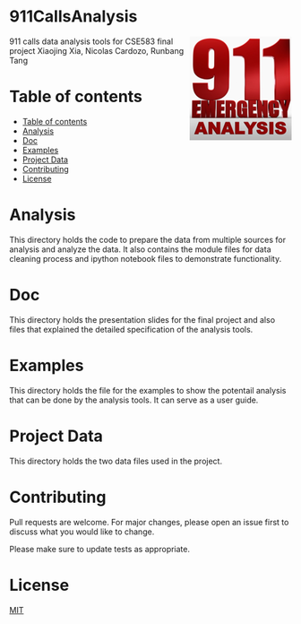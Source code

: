 

# 911CallsAnalysis

<img src="doc/911callslogo.png" align="right">

911 calls data analysis tools for CSE583 final project
Xiaojing Xia, Nicolas Cardozo, Runbang Tang



Table of contents
=================

<!--ts-->
   * [Table of contents](#table-of-contents)
   * [Analysis](#analysis)
   * [Doc](#doc)
   * [Examples](#examples)
   * [Project Data](#project-data)
   * [Contributing](#contributing)
   * [License](#license)
<!--te-->

Analysis
================
This directory holds the code to prepare the data from multiple sources for analysis and analyze the data. It also contains the module files for data cleaning process and ipython notebook files to demonstrate functionality.

Doc
=================
This directory holds the presentation slides for the final project and also files that explained the detailed specification of the analysis tools. 

Examples
=================
This directory holds the file for the examples to show the potentail analysis that can be done by the analysis tools. It can serve as a user guide.

Project Data
=================
This directory holds the two data files used in the project.

Contributing
=================
Pull requests are welcome. For major changes, please open an issue first to discuss what you would like to change.

Please make sure to update tests as appropriate.


License
=================
[MIT](https://choosealicense.com/licenses/mit/)



